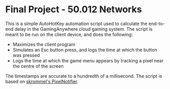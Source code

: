 # Final Project - 50.012 Networks

This is a simple AutoHotKey automation script used to calculate the end-to-end delay in the GamingAnywhere cloud gaming system. The script is meant to be run on the client device, and does the following:
- Maximizes the client program
- Simulates an Esc button press, and logs the time at which the button was pressed
- Logs the time at which the game menu appears by tracking a pixel near the centre of the screen

The timestamps are accurate to a hundredth of a millisecond. The script is based on [skrommel's PixelNotifier](https://www.dcmembers.com/skrommel/download/pixelnotifier/).
